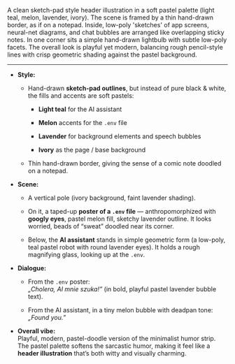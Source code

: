 A clean sketch-pad style header illustration in a soft pastel palette (light teal, melon, lavender, ivory). The scene is framed by a thin hand-drawn border, as if on a notepad. Inside, low-poly 'sketches' of app screens, neural-net diagrams, and chat bubbles are arranged like overlapping sticky notes. In one corner sits a simple hand-drawn lightbulb with subtle low-poly facets. The overall look is playful yet modern, balancing rough pencil-style lines with crisp geometric shading against the pastel background.

---

- **Style:**
    
    - Hand-drawn **sketch-pad outlines**, but instead of pure black & white, the fills and accents are soft pastels:
        
        - **Light teal** for the AI assistant
            
        - **Melon** accents for the `.env` file
            
        - **Lavender** for background elements and speech bubbles
            
        - **Ivory** as the page / base background
            
    - Thin hand-drawn border, giving the sense of a comic note doodled on a notepad.
        
- **Scene:**
    
    - A vertical pole (ivory background, faint lavender shading).
        
    - On it, a taped-up **poster of a `.env` file** — anthropomorphized with **googly eyes**, pastel melon fill, sketchy lavender outline. It looks worried, beads of “sweat” doodled near its corner.
        
    - Below, the **AI assistant** stands in simple geometric form (a low-poly, teal pastel robot with round lavender eyes). It holds a rough magnifying glass, looking up at the `.env`.
        
- **Dialogue:**
    
    - From the `.env` poster:  
        _„Cholera, AI mnie szuka!”_ (in bold, playful pastel lavender bubble text).
        
    - From the AI assistant, in a tiny melon bubble with deadpan tone:  
        _„Found you.”_
        
- **Overall vibe:**  
    Playful, modern, pastel-doodle version of the minimalist humor strip. The pastel palette softens the sarcastic humor, making it feel like a **header illustration** that’s both witty and visually charming.